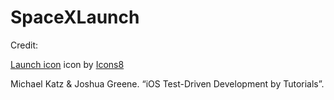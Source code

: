 # SpaceXLaunch

Credit:

<a target="_blank" href="https://icons8.com/icons/set/launched-rocket">Launch icon</a> icon by <a target="_blank" href="https://icons8.com">Icons8</a>

Michael Katz & Joshua Greene. “iOS Test-Driven Development by Tutorials”.
